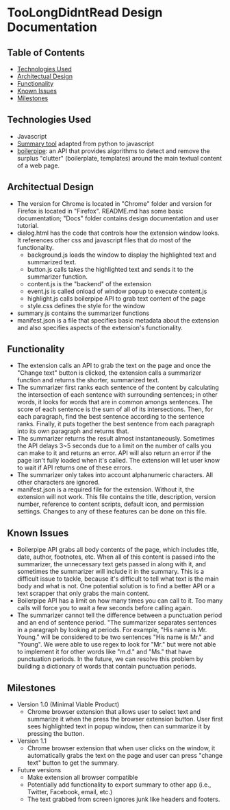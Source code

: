# TooLongDidntRead Design Documentation

## Table of Contents
- [Technologies Used](#technologies-used)
- [Architectual Design](#architectual-design)
- [Functionality](#functionality)
- [Known Issues](#known-issues)
- [Milestones](#milestones)

## Technologies Used
- Javascript
- [Summary tool](https://gist.github.com/shlomibabluki/5473521) adapted from python to javascript
- [boilerpipe](http://boilerpipe-web.appspot.com/): an API that provides algorithms to detect and remove the surplus "clutter" (boilerplate, templates) around the main textual content of a web page.

## Architectual Design
- The version for Chrome is located in "Chrome" folder and version for Firefox is located in "Firefox". README.md has some basic documentation; "Docs" folder contains design documentation and user tutorial. 
- dialog.html has the code that controls how the extension window looks. It references other css and javascript files that do most of the functionality.
    - background.js loads the window to display the highlighted text and summarized text.
    - button.js calls takes the highlighted text and sends it to the summarizer function.
    - content.js is the "backend" of the extension
    - event.js is called onload of window popup to execute content.js
    - highlight.js calls boilerpipe API to grab text content of the page
    - style.css defines the style for the window
- summary.js contains the summarizer functions
- manifest.json is a file that specifies basic metadata about the extension and also specifies aspects of the extension's functionality.

## Functionality
- The extension calls an API to grab the text on the page and once the "Change text" button is clicked, the extension calls a summarizer function and returns the shorter, summarized text.
- The summarizer first ranks each sentence of the content by calculating the intersection of each sentence with surrounding sentences; in other words, it looks for words that are in common amongs sentences. The score of each sentence is the sum of all of its intersections. Then, for each paragraph, find the best sentence according to the sentence ranks. Finally, it puts together the best sentence from each paragraph into its own paragraph and returns that.
- The summarizer returns the result almost instantaneously. Sometimes the API delays 3~5 seconds due to a limit on the number of calls you can make to it and returns an error. API will also return an error if the page isn't fully loaded when it's called. The extension will let user know to wait if API returns one of these errors.
- The summarizer only takes into account alphanumeric characters. All other characters are ignored.
- manifest.json is a required file for the extension. Without it, the extension will not work. This file contains the title, description, version number, reference to content scripts, default icon, and permission settings. Changes to any of these features can be done on this file.

## Known Issues
- Boilerpipe API grabs all body contents of the page, which includes title, date, author, footnotes, etc. When all of this content is passed into the summarizer, the unnecessary text gets passed in along with it, and sometimes the summarizer will include it in the summary. This is a difficult issue to tackle, because it's difficult to tell what text is the main body and what is not. One potential solution is to find a better API or a text scrapper that only grabs the main content. 
- Boilerpipe API has a limit on how many times you can call to it. Too many calls will force you to wait a few seconds before calling again.
- The summarizer cannot tell the difference between a punctuation period and an end of sentence period. "The summarizer separates sentences in a paragraph by looking at periods. For example, "His name is Mr. Young." will be considered to be two sentences "His name is Mr." and "Young". We were able to use regex to look for "Mr." but were not able to implement it for other words like "m.d." and "Ms." that have punctuation periods. In the future, we can resolve this problem by building a dictionary of words that contain punctuation periods. 

## Milestones
- Version 1.0 (Minimal Viable Product)
    - Chrome browser extension that allows user to select text and summarize it when the press the browser extension button. User first sees highlighted text in popup window, then can summarize it by pressing the button.
- Version 1.1
    - Chrome browser extension that when user clicks on the window, it automatically grabs the text on the page and user can press "change text" button to get the summary.
- Future versions
    - Make extension all browser compatible
    - Potentially add functionality to export summary to other app (i.e., Twitter, Facebook, email, etc.)
    - The text grabbed from screen ignores junk like headers and footers.
